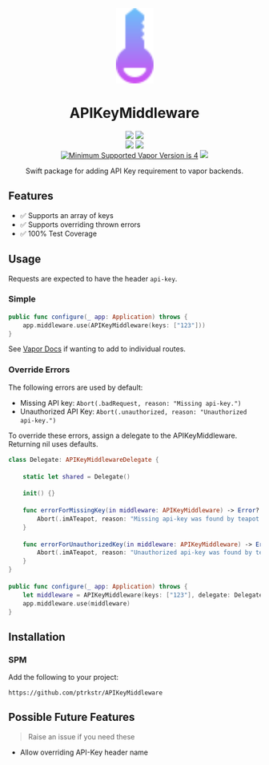 <div align="center">
  <img src="Assets/logo/apikeymiddleware-logo.svg" height=150pt/>
  <h1>
    APIKeyMiddleware
  </h1>
  <div>
      <p>
          <a href="https://swiftpackageindex.com/ptrkstr/APIKeyMiddleware"><img src="https://img.shields.io/endpoint?url=https%3A%2F%2Fswiftpackageindex.com%2Fapi%2Fpackages%2Fptrkstr%2FAPIKeyMiddleware%2Fbadge%3Ftype%3Dplatforms"/></a>
          <a href="https://swiftpackageindex.com/ptrkstr/APIKeyMiddleware"><img src="https://img.shields.io/endpoint?url=https%3A%2F%2Fswiftpackageindex.com%2Fapi%2Fpackages%2Fptrkstr%2FAPIKeyMiddleware%2Fbadge%3Ftype%3Dswift-versions"/></a>
			<br>
          <a href="https://github.com/ptrkstr/APIKeyMiddleware/actions/workflows/Code Coverage.yml"><img src="https://github.com/ptrkstr/APIKeyMiddleware/actions/workflows/Code Coverage.yml/badge.svg"/></a>
          <a href="https://codecov.io/gh/ptrkstr/APIKeyMiddleware"><img src="https://codecov.io/gh/ptrkstr/APIKeyMiddleware/branch/develop/graph/badge.svg?token=GNSQ1JNEZH"/></a>          
			<br>
          <a href="https://typescriptlang.org"><img src="https://img.shields.io/badge/Vapor Version-4-blue.svg" alt="Minimum Supported Vapor Version is 4"/></a>
          <a href="https://hits.seeyoufarm.com"><img src="https://hits.seeyoufarm.com/api/count/incr/badge.svg?url=https%3A%2F%2Fgithub.com%2Fptrkstr%2FAPIKeyMiddleware&count_bg=%2379C83D&title_bg=%23555555&icon=&icon_color=%23E7E7E7&title=hits&edge_flat=false"/></a>
      </p>
  </div>
  <p>
    Swift package for adding API Key requirement to vapor backends.
  </p>
</div>



## Features

- ✅ Supports an array of keys
- ✅ Supports overriding thrown errors
- ✅ 100% Test Coverage

## Usage

Requests are expected to have the header `api-key`.

### Simple

```swift
public func configure(_ app: Application) throws {
    app.middleware.use(APIKeyMiddleware(keys: ["123"]))
}
```

See [Vapor Docs](https://docs.vapor.codes/4.0/middleware/#configuration) if wanting to add to individual routes.

### Override Errors

The following errors are used by default:  
- Missing API key: `Abort(.badRequest, reason: "Missing api-key.")`
- Unauthorized API Key: `Abort(.unauthorized, reason: "Unauthorized api-key.")`

To override these errors, assign a delegate to the APIKeyMiddleware. Returning nil uses defaults.

```swift
class Delegate: APIKeyMiddlewareDelegate {

    static let shared = Delegate()

    init() {}

    func errorForMissingKey(in middleware: APIKeyMiddleware) -> Error? {
        Abort(.imATeapot, reason: "Missing api-key was found by teapot.")
    }

    func errorForUnauthorizedKey(in middleware: APIKeyMiddleware) -> Error? {
        Abort(.imATeapot, reason: "Unauthorized api-key was found by teapot.")
    }
}

public func configure(_ app: Application) throws {
    let middleware = APIKeyMiddleware(keys: ["123"], delegate: Delegate.shared)
    app.middleware.use(middleware)
}
```

## Installation

### SPM

Add the following to your project:

```
https://github.com/ptrkstr/APIKeyMiddleware
```

## Possible Future Features
> Raise an issue if you need these

- Allow overriding API-Key header name

